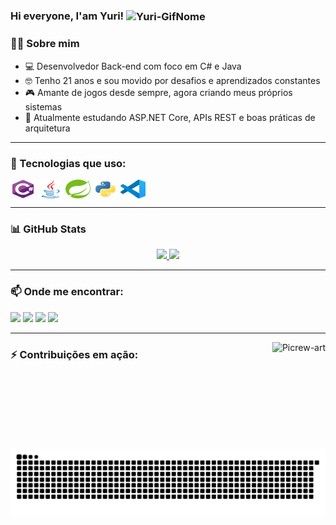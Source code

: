 ### Hi everyone, I'am Yuri! <img align="center" alt="Yuri-GifNome" height="70" src="https://images-wixmp-ed30a86b8c4ca887773594c2.wixmp.com/f/b74aed10-9d9e-41f7-81f4-5735b00bff77/dd4h79e-9dae50ae-67cb-4b4c-bbea-4a10cf4f4fcf.gif?token=eyJ0eXAiOiJKV1QiLCJhbGciOiJIUzI1NiJ9.eyJzdWIiOiJ1cm46YXBwOjdlMGQxODg5ODIyNjQzNzNhNWYwZDQxNWVhMGQyNmUwIiwiaXNzIjoidXJuOmFwcDo3ZTBkMTg4OTgyMjY0MzczYTVmMGQ0MTVlYTBkMjZlMCIsIm9iaiI6W1t7InBhdGgiOiJcL2ZcL2I3NGFlZDEwLTlkOWUtNDFmNy04MWY0LTU3MzViMDBiZmY3N1wvZGQ0aDc5ZS05ZGFlNTBhZS02N2NiLTRiNGMtYmJlYS00YTEwY2Y0ZjRmY2YuZ2lmIn1dXSwiYXVkIjpbInVybjpzZXJ2aWNlOmZpbGUuZG93bmxvYWQiXX0.bSuAL5SeFBhOvd6LkLK5dmLqP3LUhLTUTt7BYKbpzhM">


### 🧑‍💻 Sobre mim

- 💻 Desenvolvedor Back-end com foco em C# e Java
- 🤓 Tenho 21 anos e sou movido por desafios e aprendizados constantes
- 🎮 Amante de jogos desde sempre, agora criando meus próprios sistemas
- 🌱 Atualmente estudando ASP.NET Core, APIs REST e boas práticas de arquitetura

---

### 🚀 Tecnologias que uso:

<div style="display: inline_block">
  <img align="center" alt="Yuri-CSharp" height="30" width="40" src="https://raw.githubusercontent.com/devicons/devicon/master/icons/csharp/csharp-original.svg">
  <img align="center" alt="Yuri-Java" height="30" width="40" src="https://raw.githubusercontent.com/devicons/devicon/master/icons/java/java-original.svg">
  <img align="center" alt="Yuri-Springboot" height="30" width="40" src="https://raw.githubusercontent.com/devicons/devicon/master/icons/spring/spring-original.svg">
  <img align="center" alt="Yuri-Python" height="30" width="40" src="https://raw.githubusercontent.com/devicons/devicon/master/icons/python/python-original.svg">
  <img align="center" alt="Yuri-VSCode" height="30" width="40" src="https://raw.githubusercontent.com/devicons/devicon/master/icons/vscode/vscode-original.svg">
</div>

---

### 📊 GitHub Stats

<div align="center">
  <a href="https://github.com/Iam-yuri">
    <img height="160em" src="https://github-readme-stats.vercel.app/api?username=Iam-yuri&show_icons=true&theme=tokyonight&include_all_commits=true&count_private=true"/>
    <img height="160em" src="https://github-readme-stats.vercel.app/api/top-langs/?username=Iam-yuri&layout=compact&langs_count=7&theme=tokyonight"/>
  </a>
</div>

---

### 📫 Onde me encontrar:

<div>
  <a href="https://www.instagram.com/_.hiyurii._/" target="_blank"><img src="https://img.shields.io/badge/Instagram-%23E4405F?style=for-the-badge&logo=instagram&logoColor=white"></a>
  <a href="mailto:reis17.yuriprado@gmail.com"><img src="https://img.shields.io/badge/Gmail-D14836?style=for-the-badge&logo=gmail&logoColor=white"></a>
  <a href="mailto:reis19.yuriprado@outlook.com"><img src="https://img.shields.io/badge/Outlook-0078D4?style=for-the-badge&logo=microsoft-outlook&logoColor=white"></a>
  <a href="https://www.linkedin.com/in/yuri-prado-dos-reis-709578213/" target="_blank"><img src="https://img.shields.io/badge/LinkedIn-%230077B5?style=for-the-badge&logo=linkedin&logoColor=white"></a>
</div>

---

<div align="right">
  <img align="right" alt="Picrew-art" height="170" src="https://cdn.picrew.me/shareImg/org/202502/11534_LR6i4jOY.png">
</div>

### ⚡ Contribuições em ação:

<div align=center>

<img src="https://raw.githubusercontent.com/Iam-yuri/Iam-yuri/output/snake.svg" alt="Snake animation" />

</div>


